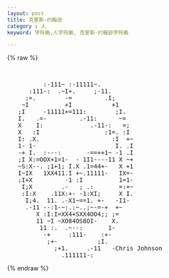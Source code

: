 ```yaml
---
layout: post
title: 克里斯·约翰逊
category : 人
keyword: 字符画,人字符画, 克里斯·约翰逊字符画

---
```

{% raw %}
<pre>


          :-111~ :-11111~.    
      :111-:  .~I+.     ;-11.  
     ;=.        -=         .I; 
    ~I          +I           +1
   ;I     -11111+=111:        ;I.
   I.   .=-         .-11:      ~= 
   X    I:             .-11-:   =; 
   X   :I                  :1=. :I  
   I: .X.                    :I  +~ 
   1- 1-                      I. .I 
   -+ I.  :---:       -==++1~ -1 .I
   ;I X:=OOX+1=1-  - 1I1----11 X ~+ 
   ~S:X--. ;1+1; I.X .1=44+-   X +1
   I~IX   1XX411.I +~.11111-   IX=-  
   ;I+X         -1 :I          1=1-    
    I;X        .-   ; .:       =:+~ 
    :I:X    .11X:+- -1:XI;     X I. 
     I;4.  11. .-X1~==1. +-   -I1- 
     .-11 --:1-~:.:~..;~-=-+  +~ 
        X :I:I=XX4+SXX4OO4;; ;= 
        11 ~I ~XO84OS8OI-    X.
         11 :.  .~--:       1-
          -+     :111-    :+-
           ;+-           ;I.
             ;+1.     .-11   -Chris Johnson
               .111111-:   </pre>
{% endraw %}
